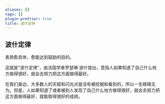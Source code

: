 ```yaml
---
aliases: []
tags: []
plugin-prettier: true
title: 波什定律
---
```


## 波什定律

表扬愈具体，愈能达到鼓励的目的。

这就是"波什定律"，由法国学者罗瑟琳·波什提出，意指人如果知道了自己什么地方做得很好，就会去努力把这方面做得最好。

在我们身边，大多数人的天赋和闪光点是没有被挖掘和看到的，所以一生碌碌无为。但是，人如果知道了或者被别人发现了自己什么地方做得很好，就会去努力把这方面做得最好，就能取得很好的成绩。
